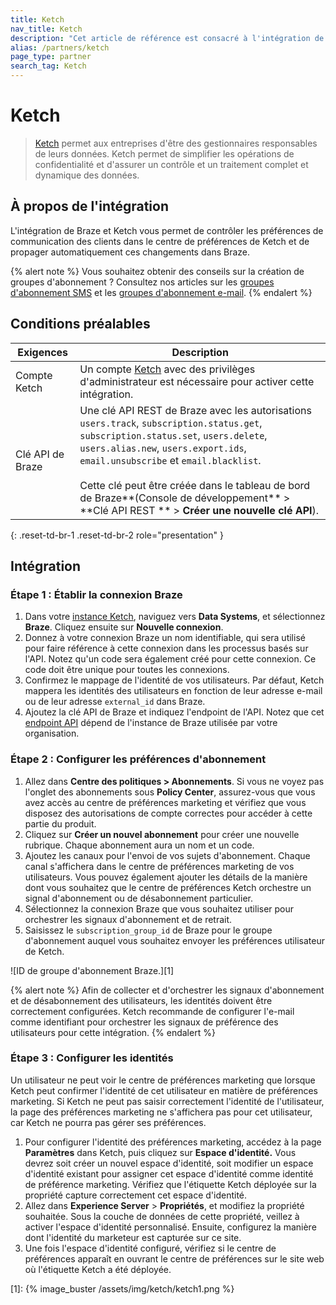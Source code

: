 ```yaml
---
title: Ketch
nav_title: Ketch
description: "Cet article de référence est consacré à l'intégration de Braze et de Ketch. Ketch permet de simplifier les opérations de confidentialité et d'assurer un contrôle complet et dynamique des données, ainsi que des informations qui en sont extraites."
alias: /partners/ketch
page_type: partner
search_tag: Ketch
---
```


# Ketch

> [Ketch](https://www.ketch.com) permet aux entreprises d'être des gestionnaires responsables de leurs données. Ketch permet de simplifier les opérations de confidentialité et d'assurer un contrôle et un traitement complet et dynamique des données. 



## À propos de l'intégration

L'intégration de Braze et Ketch vous permet de contrôler les préférences de communication des clients dans le centre de préférences de Ketch et de propager automatiquement ces changements dans Braze. 

{% alert note %}
Vous souhaitez obtenir des conseils sur la création de groupes d'abonnement ? Consultez nos articles sur les <a href='/docs/user_guide/message_building_by_channel/sms/sms_subscription_group/'>groupes d'abonnement SMS</a> et les <a href='/docs/user_guide/message_building_by_channel/email/managing_user_subscriptions/'>groupes d'abonnement e-mail</a>.
{% endalert %}

## Conditions préalables

| Exigences | Description |
|---|---|
| Compte Ketch | Un compte [Ketch](https://www.ketch.com) avec des privilèges d'administrateur est nécessaire pour activer cette intégration. |
| Clé API de Braze | Une clé API REST de Braze avec les autorisations `users.track`, `subscription.status.get`, `subscription.status.set`, `users.delete`, `users.alias.new`, `users.export.ids`, `email.unsubscribe` et `email.blacklist`. <br><br> Cette clé peut être créée dans le tableau de bord de Braze**(Console de développement** > **Clé API REST ** > **Créer une nouvelle clé API**). |
{: .reset-td-br-1 .reset-td-br-2 role="presentation" }

## Intégration

### Étape 1 : Établir la connexion Braze

1. Dans votre [instance Ketch](https://app.ketch.com), naviguez vers **Data Systems**, et sélectionnez **Braze**. Cliquez ensuite sur **Nouvelle connexion**.
2. Donnez à votre connexion Braze un nom identifiable, qui sera utilisé pour faire référence à cette connexion dans les processus basés sur l'API. Notez qu'un code sera également créé pour cette connexion. Ce code doit être unique pour toutes les connexions.
3. Confirmez le mappage de l'identité de vos utilisateurs. Par défaut, Ketch mappera les identités des utilisateurs en fonction de leur adresse e-mail ou de leur adresse `external_id` dans Braze.
4. Ajoutez la clé API de Braze et indiquez l'endpoint de l'API. Notez que cet [endpoint API]({{site.baseurl}}/api/basics/#endpoints) dépend de l'instance de Braze utilisée par votre organisation.

### Étape 2 : Configurer les préférences d'abonnement

1. Allez dans **Centre des politiques > Abonnements**. Si vous ne voyez pas l'onglet des abonnements sous **Policy Center**, assurez-vous que vous avez accès au centre de préférences marketing et vérifiez que vous disposez des autorisations de compte correctes pour accéder à cette partie du produit.
2. Cliquez sur **Créer un nouvel abonnement** pour créer une nouvelle rubrique. Chaque abonnement aura un nom et un code.
3. Ajoutez les canaux pour l'envoi de vos sujets d'abonnement. Chaque canal s'affichera dans le centre de préférences marketing de vos utilisateurs. Vous pouvez également ajouter les détails de la manière dont vous souhaitez que le centre de préférences Ketch orchestre un signal d'abonnement ou de désabonnement particulier.
4. Sélectionnez la connexion Braze que vous souhaitez utiliser pour orchestrer les signaux d'abonnement et de retrait.
5. Saisissez le `subscription_group_id` de Braze pour le groupe d'abonnement auquel vous souhaitez envoyer les préférences utilisateur de Ketch.

![ID de groupe d'abonnement Braze.][1]

{% alert note %}
Afin de collecter et d'orchestrer les signaux d'abonnement et de désabonnement des utilisateurs, les identités doivent être correctement configurées. Ketch recommande de configurer l'e-mail comme identifiant pour orchestrer les signaux de préférence des utilisateurs pour cette intégration.
{% endalert %}


### Étape 3 : Configurer les identités

Un utilisateur ne peut voir le centre de préférences marketing que lorsque Ketch peut confirmer l'identité de cet utilisateur en matière de préférences marketing. Si Ketch ne peut pas saisir correctement l'identité de l'utilisateur, la page des préférences marketing ne s'affichera pas pour cet utilisateur, car Ketch ne pourra pas gérer ses préférences.

1. Pour configurer l'identité des préférences marketing, accédez à la page **Paramètres** dans Ketch, puis cliquez sur **Espace d'identité.** Vous devrez soit créer un nouvel espace d'identité, soit modifier un espace d'identité existant pour assigner cet espace d'identité comme identité de préférence marketing. Vérifiez que l'étiquette Ketch déployée sur la propriété capture correctement cet espace d'identité.
2. Allez dans **Experience Server** > **Propriétés**, et modifiez la propriété souhaitée. Sous la couche de données de cette propriété, veillez à activer l'espace d'identité personnalisé. Ensuite, configurez la manière dont l'identité du marketeur est capturée sur ce site.
3. Une fois l'espace d'identité configuré, vérifiez si le centre de préférences apparaît en ouvrant le centre de préférences sur le site web où l'étiquette Ketch a été déployée.


[1]: {% image_buster /assets/img/ketch/ketch1.png %}
